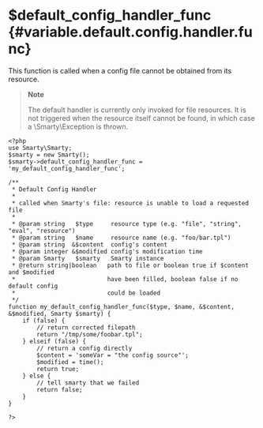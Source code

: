 \$default\_config\_handler\_func {#variable.default.config.handler.func}
================================

This function is called when a config file cannot be obtained from its
resource.

> **Note**
>
> The default handler is currently only invoked for file resources. It
> is not triggered when the resource itself cannot be found, in which
> case a \Smarty\Exception is thrown.


    <?php
    use Smarty\Smarty;
    $smarty = new Smarty();
    $smarty->default_config_handler_func = 'my_default_config_handler_func';

    /**
     * Default Config Handler
     *
     * called when Smarty's file: resource is unable to load a requested file
     * 
     * @param string   $type     resource type (e.g. "file", "string", "eval", "resource")
     * @param string   $name     resource name (e.g. "foo/bar.tpl")
     * @param string  &$content  config's content
     * @param integer &$modified config's modification time
     * @param Smarty   $smarty   Smarty instance
     * @return string|boolean   path to file or boolean true if $content and $modified 
     *                          have been filled, boolean false if no default config 
     *                          could be loaded
     */
    function my_default_config_handler_func($type, $name, &$content, &$modified, Smarty $smarty) {
        if (false) {
            // return corrected filepath
            return "/tmp/some/foobar.tpl";
        } elseif (false) {
            // return a config directly
            $content = 'someVar = "the config source"';
            $modified = time();
            return true;
        } else {
            // tell smarty that we failed
            return false;
        }
    }

    ?>

      
